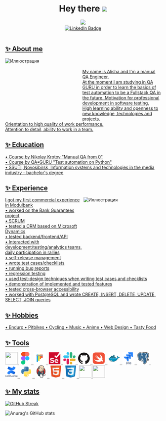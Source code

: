 <h1 align="center">
  Hey there
  <img src="https://media.giphy.com/media/hvRJCLFzcasrR4ia7z/giphy.gif" width="30px"/>
</h1>


<div id="header" align="center">
  <img src="https://media.giphy.com/media/13Z5kstwARnPna/giphy.gif" width="300"/> 
 
</div>
<div id="badges" align="center">
  <a href="https://www.linkedin.com/in/cyberneko69/">
    <img src="https://img.shields.io/badge/LinkedIn-purple?style=for-the-badge&logo=linkedin&logoColor=white" alt="LinkedIn Badge"/> 
   </br> <img src="https://komarev.com/ghpvc/?username=AlishaMeier&style=flat-square&color=blue" alt=""  />
  </div>
  
 
## ✨ About me 
<img src="https://media.giphy.com/media/LHZyixOnHwDDy/giphy.gif" 
  alt="Иллюстрация" align="left" width="250px" height="200px">
  </br>
  </br>
  My name is Alisha and I'm a manual QA Engineer. </br>
  At the moment I am studying in QA GURU in order to learn the basics of test automation to be a Fullstack QA in the future. 
  Motivation for professional development in software testing. </br>
  High learning ability and openness to new knowledge, technologies and projects. </br>
  Orientation to high quality of work performance. </br>
  Attention to detail, ability to work in a team.
     
## ✨ Education
• Course by Nikolay Krotov "Manual QA from 0" </br>
• Course by QA•GURU "Test automation on Python" </br>
• SSUTI, Novosibirsk,  Information systems and technologies in the media industry - bachelor's degree

## ✨ Experience
<img src="https://media.giphy.com/media/11oFAvGtSN4wW4/giphy.gif" alt="Иллюстрация" align="right" width="250px"
     height="200px">
I got my first commercial experience in Modulbank </br>
• worked on the Bank Guarantees project</br>
• SCRUM</br>
• tested a CRM based on Microsoft Dynamics</br>
• tested backend/frontend/API </br>
• Interacted with development/testing/analytics teams, daily participation in rallies </br>
• self-release management </br>
• wrote test cases/checklists </br>
• running bug reports </br>
• regression testing </br>
• used test-design techniques when writing test cases and checklists</br>
• demonstration of implemented and tested features</br>
• tested cross-browser accessibility</br>
• worked with PostgreSQL and wrote CREATE, INSERT, DELETE, UPDATE, SELECT, JOIN queries</br>

## ✨ Hobbies
• Enduro 
• Pitbikes
• Cycling
• Music
• Anime
• Web Design
• Tasty Food


## ✨ Tools
<div>

  <img src="https://user-images.githubusercontent.com/2676579/34940598-17cc20f0-f9be-11e7-8c6d-f0190d502d64.png" width="40" height="40"/>
  <img src="https://github.com/devicons/devicon/blob/master/icons/figma/figma-original.svg" width="40" height="40"/>&nbsp;
  <img src="https://github.com/devicons/devicon/blob/master/icons/pytest/pytest-original.svg" width="40" height="40"/>&nbsp;
  <img src="https://github.com/devicons/devicon/blob/master/icons/selenium/selenium-original.svg" width="40" height="40"/>&nbsp;
  <img src="https://github.com/devicons/devicon/blob/master/icons/slack/slack-original.svg" width="40" height="40"/>&nbsp;
  <img src="https://github.com/devicons/devicon/blob/master/icons/github/github-original.svg" width="40" height="40"/>&nbsp;
  <img src="https://github.com/devicons/devicon/blob/master/icons/swift/swift-original.svg" width="40" height="40"/>&nbsp;
  <img src="https://github.com/devicons/devicon/blob/master/icons/docker/docker-original.svg" width="40" height="40"/>&nbsp;
  <img src="https://github.com/devicons/devicon/blob/master/icons/jira/jira-original-wordmark.svg" width="40" height="40"/>&nbsp;
  <img src="https://github.com/devicons/devicon/blob/master/icons/postgresql/postgresql-original.svg" width="40" height="40"/>&nbsp;
  <img src="https://github.com/devicons/devicon/blob/master/icons/confluence/confluence-original-wordmark.svg" width="40" height="40"/>&nbsp;
  <img src="https://github.com/devicons/devicon/blob/master/icons/python/python-original.svg" width="40" height="40"/>&nbsp;
  <img src="https://github.com/devicons/devicon/blob/master/icons/jenkins/jenkins-original.svg" width="40" height="40"/>&nbsp;
  <img src="https://github.com/devicons/devicon/blob/master/icons/html5/html5-original.svg" width="40" height="40"/>&nbsp;
  <img src="https://github.com/devicons/devicon/blob/master/icons/css3/css3-original.svg" width="40" height="40"/>&nbsp;
  <img src="https://github.com/gilbarbara/logos/blob/master/logos/appium.svg" width="40" height="40"/>
  <img src="https://github.com/gilbarbara/logos/blob/master/logos/browserstack.svg" width="40" height="40"/>
 
</div>

## ✨ My stats

[![GitHub Streak](http://github-readme-streak-stats.herokuapp.com?user=AlishaMeier&theme=highcontrast&border_radius=4.4&date_format=j%20M%5B%20Y%5D&fire=5C00DD&background=F6E1F3&border=00000089&stroke=A42BDD&ring=A939DD&sideNums=000000&currStreakNum=000000&currStreakLabel=0A0202&sideLabels=3D303C&dates=290707)](https://git.io/streak-stats)

![Anurag's GitHub stats](https://github-readme-stats.vercel.app/api?username=AlishaMeier&show_icons=true&theme=material-palenight)
